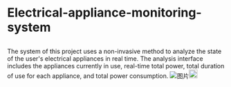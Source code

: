 # Electrical-appliance-monitoring-system
## 
The system of this project uses a non-invasive method to analyze the state of the user's electrical appliances in real time. The analysis interface includes the appliances currently in use, real-time total power, total duration of use for each appliance, and total power consumption.
![图片](https://github.com/HsAlex20/Electrical-appliance-monitoring-system/assets/111621662/20a2ed56-a0bf-4921-8b93-3442d5905d1e)<img src="(https://github.com/仓库名/项目名/blob/master/m/20200424230936851.png)" width="20" height="20">


